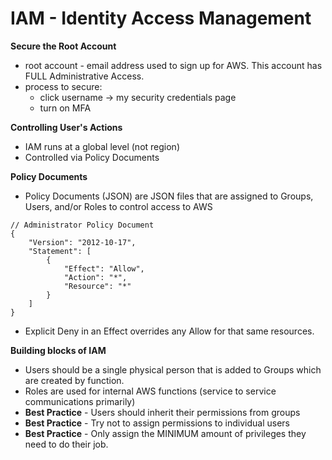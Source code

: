 # IAM - Identity Access Management

**Secure the Root Account**
- root account - email address used to sign up for AWS.  This account has FULL Administrative Access.
- process to secure: 
    - click username -> my security credentials page
    - turn on MFA

**Controlling User's Actions**
- IAM runs at a global level (not region)
- Controlled via Policy Documents 

**Policy Documents**
- Policy Documents (JSON) are JSON files that are assigned to Groups, Users, and/or Roles to control access to AWS
``` 
// Administrator Policy Document
{
    "Version": "2012-10-17",
    "Statement": [
        {
            "Effect": "Allow",
            "Action": "*",
            "Resource": "*"
        }
    ]
}
```
- Explicit Deny in an Effect overrides any Allow for that same resources.


**Building blocks of IAM**
- Users should be a single physical person that is added to Groups which are created by function.
- Roles are used for internal AWS functions (service to service communications primarily)
- **Best Practice** - Users should inherit their permissions from groups
- **Best Practice** - Try not to assign permissions to individual users
- **Best Practice** - Only assign the MINIMUM amount of privileges they need to do their job.